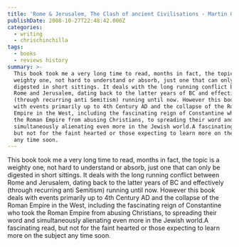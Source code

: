 ```yaml
---
title: 'Rome & Jerusalem, The Clash of ancient Civilisations - Martin Goodman'
publishDate: 2008-10-27T22:48:42.000Z
categories:
  - writing
  - chrischinchilla
tags:
  - books
  - reviews history
summary: >-
  This book took me a very long time to read, months in fact, the topic is a
  weighty one, not hard to understand or absorb, just one that can only be
  digested in short sittings. It deals with the long running conflict between
  Rome and Jerusalem, dating back to the latter years of BC and effectively
  (through recurring anti Semitism) running until now. However this book deals
  with events primarily up to 4th Century AD and the collapse of the Roman
  Empire in the West, including the fascinating reign of Constantine who took
  the Roman Empire from abusing Christians, to spreading their word and
  simultaneously alienating even more in the Jewish world.A fascinating read,
  but not for the faint hearted or those expecting to learn more on the subject
  any time soon.
---
```


This book took me a very long time to read, months in fact, the topic is a weighty one, not hard to understand or absorb, just one that can only be digested in short sittings. It deals with the long running conflict between Rome and Jerusalem, dating back to the latter years of BC and effectively (through recurring anti Semitism) running until now. However this book deals with events primarily up to 4th Century AD and the collapse of the Roman Empire in the West, including the fascinating reign of Constantine who took the Roman Empire from abusing Christians, to spreading their word and simultaneously alienating even more in the Jewish world.A fascinating read, but not for the faint hearted or those expecting to learn more on the subject any time soon.
